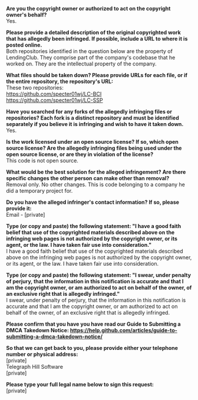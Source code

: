 **Are you the copyright owner or authorized to act on the copyright owner's behalf?**  
Yes.

**Please provide a detailed description of the original copyrighted work that has allegedly been infringed. If possible, include a URL to where it is posted online.**  
Both repositories identified in the question below are the property of LendingClub. They comprise part of the company's codebase that he worked on. They are the intellectual property of the company.

**What files should be taken down? Please provide URLs for each file, or if the entire repository, the repository's URL:**  
These two repositories:  
https://github.com/specter01wj/LC-BCI  
https://github.com/specter01wj/LC-SSP  

**Have you searched for any forks of the allegedly infringing files or repositories? Each fork is a distinct repository and must be identified separately if you believe it is infringing and wish to have it taken down.**  
Yes.

**Is the work licensed under an open source license? If so, which open source license? Are the allegedly infringing files being used under the open source license, or are they in violation of the license?**  
This code is not open source.

**What would be the best solution for the alleged infringement? Are there specific changes the other person can make other than removal?**  
Removal only. No other changes. This is code belonging to a company he did a temporary project for.  

**Do you have the alleged infringer's contact information? If so, please provide it:**  
Email - [private]

**Type (or copy and paste) the following statement: "I have a good faith belief that use of the copyrighted materials described above on the infringing web pages is not authorized by the copyright owner, or its agent, or the law. I have taken fair use into consideration."**  
I have a good faith belief that use of the copyrighted materials described above on the infringing web pages is not authorized by the copyright owner, or its agent, or the law. I have taken fair use into consideration.

**Type (or copy and paste) the following statement: "I swear, under penalty of perjury, that the information in this notification is accurate and that I am the copyright owner, or am authorized to act on behalf of the owner, of an exclusive right that is allegedly infringed."**  
I swear, under penalty of perjury, that the information in this notification is accurate and that I am the copyright owner, or am authorized to act on behalf of the owner, of an exclusive right that is allegedly infringed.

**Please confirm that you have you have read our Guide to Submitting a DMCA Takedown Notice: https://help.github.com/articles/guide-to-submitting-a-dmca-takedown-notice/**  

**So that we can get back to you, please provide either your telephone number or physical address:**  
[private]  
Telegraph Hill Software  
[private]  

**Please type your full legal name below to sign this request:**  
[private]
